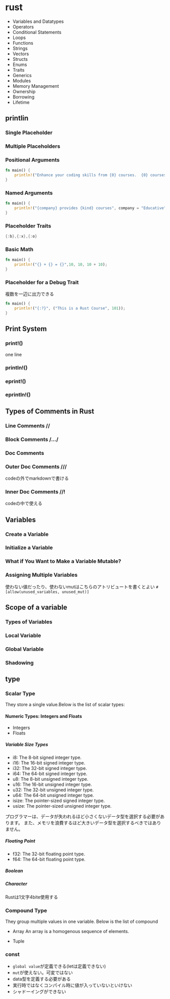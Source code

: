# rust

- Variables and Datatypes
- Operators
- Conditional Statements
- Loops
- Functions
- Strings
- Vectors
- Structs
- Enums
- Traits
- Generics
- Modules
- Memory Management
- Ownership
- Borrowing
- Lifetime

## printlin

### Single Placeholder

### Multiple Placeholders

### Positional Arguments

```rust
fn main() {
    println!("Enhance your coding skills from {0} courses.  {0} courses are very {1}", "Educative", "interactive");
}
```

### Named Arguments

```rust
fn main() {
    println!("{company} provides {kind} courses", company = "Educative", kind = "interactive");
}
```

### Placeholder Traits

```rust
{:b},{:x},{:o}
```

### Basic Math

```rust
fn main() {
    println!("{} + {} = {}",10, 10, 10 + 10);
}
```

### Placeholder for a Debug Trait

複数を一辺に出力できる

```rust
fn main() {
    println!("{:?}", ("This is a Rust Course", 101));
}
```

## Print System

### print!()

one line

### println!()

### eprint!()

### eprintln!()


## Types of Comments in Rust

### Line Comments //

### Block Comments /…/

### Doc Comments

### Outer Doc Comments ///
codeの外でmarkdownで書ける


### Inner Doc Comments //!
codeの中で使える


## Variables

### Create a Variable

### Initialize a Variable

### What if You Want to Make a Variable Mutable?

### Assigning Multiple Variables

使わない値だったり、使わないmutはこちらのアトリビュートを書くとよい
`#[allow(unused_variables, unused_mut)]`

## Scope of a variable

### Types of Variables

### Local Variable

### Global Variable

### Shadowing


## type

### Scalar Type

They store a single value.Below is the list of scalar types:

#### Numeric Types: Integers and Floats

- Integers
- Floats

##### Variable Size Types

- i8: The 8-bit signed integer type.
- i16: The 16-bit signed integer type.
- i32: The 32-bit signed integer type.
- i64: The 64-bit signed integer type.
- u8: The 8-bit unsigned integer type.
- u16: The 16-bit unsigned integer type.
- u32: The 32-bit unsigned integer type.
- u64: The 64-bit unsigned integer type.
- isize: The pointer-sized signed integer type.
- usize: The pointer-sized unsigned integer type.

プログラマーは、データが失われるほど小さくないデータ型を選択する必要があります。
また、メモリを浪費するほど大きいデータ型を選択するべきではありません。

##### Floating Point

- f32: The 32-bit floating point type.
- f64: The 64-bit floating point type.

##### Boolean

##### Character

Rustは1文字4bite使用する

### Compound Type

They group multiple values in one variable. Below is the list of compound

- Array
An array is a homogenous sequence of elements.

- Tuple

### const

- `global value`が定義できる(letは定義できない)
- `mut`が使えない。可変ではない
- data型を定義する必要がある
- 実行時ではなくコンパイル時に値が入っていないといけない
- シャドーイングができない


